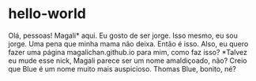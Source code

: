 # hello-world
Olá, pessoas! Magali* aqui. Eu gosto de ser jorge. Isso mesmo, eu sou jorge. 
Uma pena que minha mama não deixa. Então é isso.
Also, eu quero fazer uma página magalichan.github.io para mim, como faz isso?
\*Talvez eu mude esse nick, Magali parece ser um nome amaldiçoado, não? 
Creio que Blue é um nome muito mais auspicioso. Thomas Blue, bonito, né?
